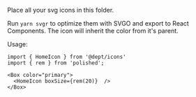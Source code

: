 Place all your svg icons in this folder.

Run `yarn svgr` to optimize them with SVGO and export to React Components. The icon will inherit the color from it's parent.

Usage:

```
import { HomeIcon } from '@dept/icons'
import { rem } from 'polished';

<Box color="primary">
  <HomeIcon boxSize={rem(20)}  />
</Box>
```
